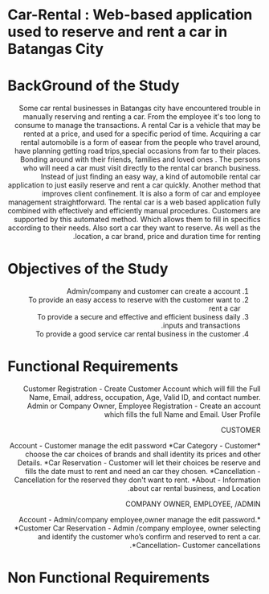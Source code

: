 #  Car-Rental : Web-based application used to reserve and rent a car in Batangas City


# BackGround of the Study

<div dir="rtl">
  

  
<space>Some car rental  businesses in Batangas city have encountered trouble in  manually  reserving and renting a car. From the employee it's too long to consume to manage the transactions. 
A  rental Car is  a vehicle that may be rented at a price, and used for a specific period of time.
Acquiring a car rental automobile is a  form of easear from the people who travel around, have planning getting road trips,special occasions from far to their places. Bonding around with their friends, families and loved  ones . The persons who will need a car must visit directly to the rental car branch business. Instead of just finding an easy way, a kind of automobile rental car application to just easily reserve and rent a car quickly. Another method that  improves client confinement. It is also a form of car and  employee management straightforward. 
<space>The rental car is a web based application fully combined with effectively and efficiently manual procedures. Customers are supported by this automated method. Which allows them to fill in specifics according to their needs. Also sort a car they want to reserve. As well as the location, a car brand, price and duration time for renting.


</div>




# Objectives of the Study

<div dir="rtl">
  
1. Admin/company and customer can create a account
2. To provide an easy access to reserve with the customer want to rent a car
3. To provide a secure and effective and efficient business daily inputs and transactions.
4. To provide a good service car rental business in the customer

  </div>








# Functional Requirements

 <div dir="rtl">
 
Customer Registration  - Create Customer Account which will fill the Full Name, Email, address, occupation, Age, Valid ID, and contact number.
Admin or Company Owner, Employee Registration - Create an account which fills the full Name and Email.
User Profile

CUSTOMER

*Account - Customer manage the edit password
*Car Category - Customer choose the car choices of brands and shall identity its prices and other Details. 
*Car Reservation - Customer will let their choices be reserve and fills the date must to rent and need an car they chosen. 
*Cancellation - Cancellation for the reserved they don't want to rent. 
*About - Information about car rental business, and Location.

COMPANY OWNER, EMPLOYEE, /ADMIN

*Account - Admin/company employee,owner manage the edit password.
*Customer Car Reservation  - Admin /company employee, owner selecting and identify the customer who’s confirm and reserved to rent a car.
*Cancellation- Customer cancellations.


   </DIV>
  
# Non Functional Requirements
















